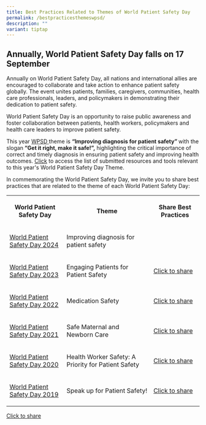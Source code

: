 ```yaml
---
title: Best Practices Related to Themes of World Patient Safety Day
permalink: /bestpracticesthemeswpsd/
description: ""
variant: tiptap
---
```

<h2>Annually, World Patient Safety Day falls on 17 September</h2>
<p>Annually on World Patient Safety Day, all nations and international allies
are encouraged to collaborate and take action to enhance patient safety
globally. The event unites patients, families, caregivers, communities,
health care professionals, leaders, and policymakers in demonstrating their
dedication to patient safety.</p>
<p>World Patient Safety Day is an opportunity to raise public awareness and
foster collaboration between patients, health workers, policymakers and
health care leaders to improve patient safety. &nbsp;&nbsp;</p>
<p>This year <a href="https://www.who.int/news-room/events/detail/2024/09/17/default-calendar/world-patient-safety-day-17-september-2024-improving-diagnosis-for-patient-safety" rel="noopener noreferrer nofollow" target="_blank">WPSD </a>theme
is <strong>“Improving diagnosis for patient safety” </strong>with the slogan<strong> “Get it right, make it safe!”,</strong> highlighting
the critical importance of correct and timely diagnosis in ensuring patient
safety and improving health outcomes. <a href="/world-patient-safety-day-2024-resources/" rel="noopener noreferrer nofollow" target="_blank">Click</a> to access the
list of submitted resources and tools relevant to this year's World Patient
Safety Day Theme.</p>
<p></p>
<p>In commemorating the World Patient Safety Day, we invite you to share
best practices that are related to the theme of each World Patient Safety
Day:</p>
<table style="minWidth: 75px">
<colgroup>
<col>
<col>
<col>
</colgroup>
<tbody>
<tr>
<th rowspan="1" colspan="1">
<p>World Patient Safety Day</p>
</th>
<th rowspan="1" colspan="1">
<p>Theme</p>
</th>
<th rowspan="1" colspan="1">
<p>Share Best Practices</p>
</th>
</tr>
<tr>
<td rowspan="1" colspan="1">
<p><a href="https://www.who.int/news-room/events/detail/2024/09/17/default-calendar/world-patient-safety-day-17-september-2024-improving-diagnosis-for-patient-safety" rel="noopener noreferrer nofollow" target="_blank">World Patient Safety Day 2024</a>
</p>
</td>
<td rowspan="1" colspan="1">
<p>Improving diagnosis for patient safety</p>
</td>
<td rowspan="1" colspan="1">
<p></p>
</td>
</tr>
<tr>
<td rowspan="1" colspan="1">
<p><a href="https://www.who.int/campaigns/world-patient-safety-day/2023" rel="noopener noreferrer nofollow" target="_blank">World Patient Safety Day 2023</a>
</p>
</td>
<td rowspan="1" colspan="1">
<p>Engaging Patients for Patient Safety</p>
</td>
<td rowspan="1" colspan="1">
<p><a href="https://for.sg/engagingpatientsforpatientsafetywpsd2023" rel="noopener noreferrer nofollow" target="_blank">Click to share</a>
</p>
</td>
</tr>
<tr>
<td rowspan="1" colspan="1">
<p><a href="https://www.who.int/campaigns/world-patient-safety-day/2022" rel="noopener noreferrer nofollow" target="_blank">World Patient Safety Day 2022</a>
</p>
</td>
<td rowspan="1" colspan="1">
<p>Medication Safety</p>
</td>
<td rowspan="1" colspan="1">
<p><a href="https://form.gov.sg/64e447f20e024d001139dcc5" rel="noopener noreferrer nofollow" target="_blank">Click to share</a>
</p>
</td>
</tr>
<tr>
<td rowspan="1" colspan="1">
<p><a href="https://www.who.int/campaigns/world-patient-safety-day/2021" rel="noopener noreferrer nofollow" target="_blank">World Patient Safety Day 2021</a>
</p>
</td>
<td rowspan="1" colspan="1">
<p>Safe Maternal and Newborn Care</p>
</td>
<td rowspan="1" colspan="1">
<p><a href="https://form.gov.sg/64e449ba3f58260013c32bb7" rel="noopener noreferrer nofollow" target="_blank">Click to share</a>
</p>
</td>
</tr>
<tr>
<td rowspan="1" colspan="1">
<p><a href="https://www.who.int/campaigns/world-patient-safety-day/2020" rel="noopener noreferrer nofollow" target="_blank">World Patient Safety Day 2020</a>
</p>
</td>
<td rowspan="1" colspan="1">
<p>Health Worker Safety: A Priority for Patient Safety</p>
</td>
<td rowspan="1" colspan="1">
<p><a href="https://form.gov.sg/64e44ab4c98c410011f5de95" rel="noopener noreferrer nofollow" target="_blank">Click to share</a>
</p>
</td>
</tr>
<tr>
<td rowspan="1" colspan="1">
<p><a href="https://www.who.int/campaigns/world-patient-safety-day/2019" rel="noopener noreferrer nofollow" target="_blank">World Patient Safety Day 2019</a>
</p>
</td>
<td rowspan="1" colspan="1">
<p>Speak up for Patient Safety!</p>
</td>
<td rowspan="1" colspan="1">
<p><a href="https://form.gov.sg/64e44b7c3f58260013c371bf" rel="noopener noreferrer nofollow" target="_blank">Click to share</a>
</p>
</td>
</tr>
</tbody>
</table>
<p><a href="" rel="noopener noreferrer nofollow" target="_blank">Click to share</a>
</p>